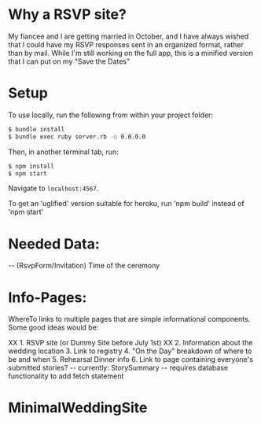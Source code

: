 # Why a RSVP site?

My fiancee and I are getting married in October, and I have always wished that I could have my RSVP responses sent in an organized format, rather than by mail.  While I'm still working on the full app, this is a minified version that I can put on my "Save the Dates"

# Setup

To use locally, run the following from within your project folder:

```sh
$ bundle install
$ bundle exec ruby server.rb -o 0.0.0.0
```

Then, in another terminal tab, run:

```sh
$ npm install
$ npm start
```

Navigate to `localhost:4567`.

To get an 'uglified' version suitable for heroku, run 'npm build' instead of 'npm start'

# Needed Data:
-- (RsvpForm/Invitation) Time of the ceremony

# Info-Pages:
WhereTo links to multiple pages that are simple informational components.  Some good ideas would be:

XX 1. RSVP site (or Dummy Site before July 1st)
XX 2. Information about the wedding location
3. Link to registry
4. "On the Day" breakdown of where to be and when
5. Rehearsal Dinner info
6. Link to page containing everyone's submitted stories?
  -- currently: StorySummary -- requires database functionality to add fetch statement
# MinimalWeddingSite
